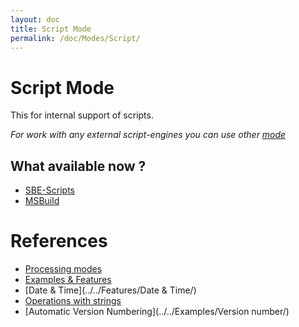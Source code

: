 ```yaml
---
layout: doc
title: Script Mode
permalink: /doc/Modes/Script/
---
```

# Script Mode

This for internal support of scripts.

*For work with any external script-engines you can use other [mode](../../Modes/)*

## What available now ?

* [SBE-Scripts](../../Scripts/SBE-Scripts/)
* [MSBuild](../../Scripts/MSBuild/)

# References

* [Processing modes](../../Modes/)
* [Examples & Features](../../Examples/)
* [Date & Time](../../Features/Date & Time/)
* [Operations with strings](../../Features/Strings/)
* [Automatic Version Numbering](../../Examples/Version number/)